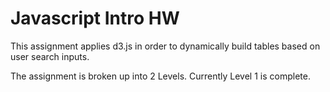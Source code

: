 # Javascript Intro HW

This assignment applies d3.js in order to dynamically build tables based on user search inputs.

The assignment is broken up into 2 Levels. Currently Level 1 is complete.